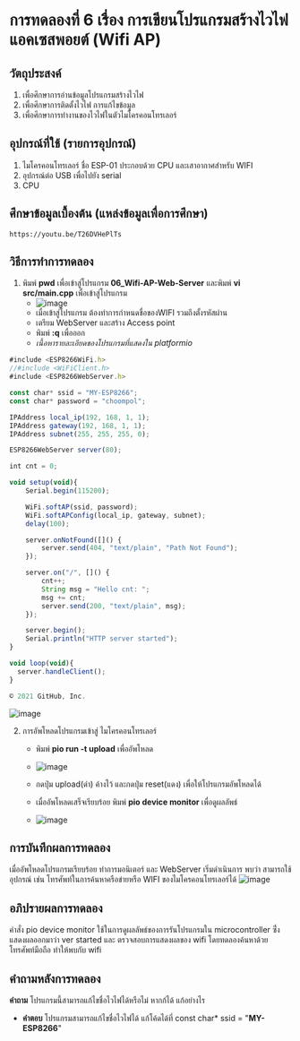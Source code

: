 #  การทดลองที่ 6 เรื่อง การเขียนโปรแกรมสร้างไวไฟแอคเซสพอยต์ (Wifi AP)

##  วัตถุประสงค์
  1. เพื่อศึกษาการอ่านข้อมูลโปรแกรมสร้างไวไฟ
  2. เพื่อศึกษาการติดตั้งไวไฟ การแก้ไขข้อมูล
  3. เพื่อศึกษาการทำงานของไวไฟในตัวไมโครคอนโทรเลอร์

##  อุปกรณ์ที่ใช้ (รายการอุปกรณ์)
  1. ไมโครคอนโทรเลอร์ ชื่อ ESP-01 ประกอบด้วย CPU และเสาอากาศสำหรับ WIFI
  2. อุปกรณ์ต่อ USB เพื่อไปยัง serial
  3. CPU

##  ศึกษาข้อมูลเบื้องต้น (แหล่งข้อมูลเพื่อการศึกษา)
    https://youtu.be/T26DVHePlTs

##  วิธีการทำการทดลอง
 1. พิมพ์ **pwd** เพื่อเข้าสู่โปรแกรม **06_Wifi-AP-Web-Server**  และพิมพ์ **vi src/main.cpp** เพื่อเข้าสู่โปรแกรม
  	- ![image](https://user-images.githubusercontent.com/80879429/112264336-52b3b900-8ca3-11eb-91c4-ce4d915188b9.png)
  	- เมื่อเข้าสู่โปรแกรม ต้องทำการกำหนดชื่อของWIFI รวมถึงตั้งรหัสผ่าน
  	- เตรียม WebServer และสร้าง Access point 
  	- พิมพ์ **:q** เพื่อออก
	- *เนื้อหารายละเอียดของโปรแกรมที่แสดงใน platformio*

```javascript
#include <ESP8266WiFi.h>
//#include <WiFiClient.h>
#include <ESP8266WebServer.h>

const char* ssid = "MY-ESP8266";
const char* password = "choompol";

IPAddress local_ip(192, 168, 1, 1);
IPAddress gateway(192, 168, 1, 1);
IPAddress subnet(255, 255, 255, 0);

ESP8266WebServer server(80);

int cnt = 0;

void setup(void){
	Serial.begin(115200);

	WiFi.softAP(ssid, password);
	WiFi.softAPConfig(local_ip, gateway, subnet);
	delay(100);

	server.onNotFound([]() {
		server.send(404, "text/plain", "Path Not Found");
	});

	server.on("/", []() {
		cnt++;
		String msg = "Hello cnt: ";
		msg += cnt;
		server.send(200, "text/plain", msg);
	});

	server.begin();
	Serial.println("HTTP server started");
}

void loop(void){
  server.handleClient();
}

© 2021 GitHub, Inc.
```
![image](https://user-images.githubusercontent.com/80879429/112264368-5e9f7b00-8ca3-11eb-8c77-d5405d5af6d2.png)

  2. การอัพโหลดโปรแกรมเข้าสู่ ไมโครคอนโทรเลอร์
        - พิมพ์ **pio run -t upload** เพื่ออัพโหลด
        - ![image](https://user-images.githubusercontent.com/80879429/112264393-66f7b600-8ca3-11eb-9426-4496b84436aa.png)

        - กดปุ่ม upload(ดำ) ค้างไว้ และกดปุ่ม reset(แดง) เพื่อให้โปรแกรมอัพโหลดได้
        - เมื่ออัพโหลดเสร็จเรียบร้อย  พิมพ์ **pio device monitor** เพื่อดูผลลัพธ์
        - ![image](https://user-images.githubusercontent.com/80879429/112264412-7119b480-8ca3-11eb-9ff7-923438252768.png)

##  การบันทึกผลการทดลอง
เมื่ออัพโหลดโปรแกรมเรียบร้อย ทำการมอนิเตอร์ และ WebServer เริ่มดำเนินการ พบว่า สามารถใช้อุปกรณ์ เช่น โทรศัพท์ในการค้นหาครือข่ายหรือ WIFI ของไมโครคอนโทรเลอร์ได้
![image](https://user-images.githubusercontent.com/80879429/112264428-7840c280-8ca3-11eb-9c96-ccc8b082a24a.png)

##  อภิปรายผลการทดลอง
คำสั่ง pio device monitor ใช้ในการดูผลลัพธ์ของการรันโปรแกรมใน microcontroller ซึ่่งแสดงผลออกมาว่า ver started และ ตรวจสอบการแสดงผลของ wifi โดยทดลองค้นหาด้วยโทรศัพท์มือถือ ทำให้พบกับ wifi
##  คำถามหลังการทดลอง
**คำถาม**   โปรแกรมนี้สามารถแก้ไขชื่อไวไฟได้หรือไม่ หากก้ได้ แก้อย่างไร
*  **คำตอบ**	โปรแกรมสามารถแก้ไขชื่อไวไฟได้ แก้โค้ดได้ที่ const char* ssid = "**MY-ESP8266**"
